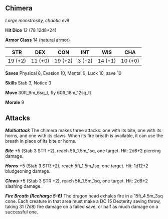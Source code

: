 ## Chimera

*Large monstrosity, chaotic evil*

**Hit Dice** 12 (78 12d8+24)

**Armor Class** 14 (natural armor)

| STR     | DEX     | CON     | INT     | WIS     | CHA     |
|---------|---------|---------|---------|---------|---------|
| 19 (+2) | 11 (+0) | 19 (+2) |  3 (-2) | 14 (+1) | 10 (+0) |

**Saves** Physical 8, Evasion 10, Mental 9, Luck 10, save 10

**Skills** Stab 3, Notice 3

**Move** 30ft\_9m\_6sq\_t, fly 60ft\_18m\_12sq\_tt

**Morale** 9

## Attacks

***Multiattack*** The chimera makes three attacks: one with its bite, one with its horns, and one with its claws. When its fire breath is available, it can use the breath in place of its bite or horns.

***Bite*** +5 (Stab 3 STR +2), reach 5ft\_1.5m\_1sq, one target. Hit: 2d6+2 piercing damage.

***Horns*** +5 (Stab 3 STR +2), reach 5ft\_1.5m\_1sq, one target. Hit: 1d12+2 bludgeoning damage.

***Claws*** +5 (Stab 3 STR +2), reach 5ft\_1.5m\_1sq, one target. Hit: 2d6+2 slashing damage.

***Fire Breath (Recharge 5-6)*** The dragon head exhales fire in a 15ft\_4.5m\_3sq cone. Each creature in that area must make a DC 15 Dexterity saving throw, taking 31 (7d8) fire damage on a failed save, or half as much damage on a successful one.

